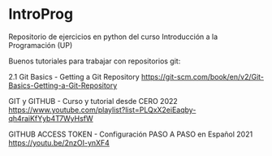 # IntroProg
Repositorio de ejercicios en python del curso Introducción a la Programación (UP)



Buenos tutoriales para trabajar con repositorios git:

2.1 Git Basics - Getting a Git Repository
https://git-scm.com/book/en/v2/Git-Basics-Getting-a-Git-Repository

GIT y GITHUB - Curso y tutorial desde CERO 2022
https://www.youtube.com/playlist?list=PLQxX2eiEaqby-qh4raiKfYyb4T7WyHsfW

GITHUB ACCESS TOKEN - Configuración PASO A PASO en Español 2021
https://youtu.be/2nzOI-ynXF4
